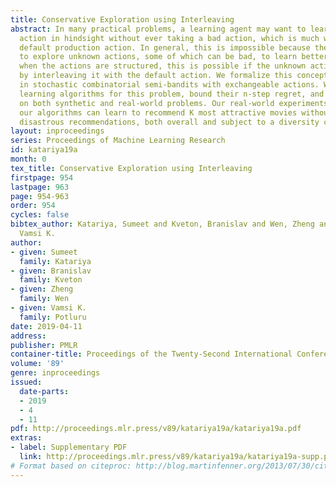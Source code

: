 ```yaml
---
title: Conservative Exploration using Interleaving
abstract: In many practical problems, a learning agent may want to learn the best
  action in hindsight without ever taking a bad action, which is much worse than a
  default production action. In general, this is impossible because the agent has
  to explore unknown actions, some of which can be bad, to learn better actions. However,
  when the actions are structured, this is possible if the unknown action can be evaluated
  by interleaving it with the default action. We formalize this concept as learning
  in stochastic combinatorial semi-bandits with exchangeable actions. We design efficient
  learning algorithms for this problem, bound their n-step regret, and evaluate them
  on both synthetic and real-world problems. Our real-world experiments show that
  our algorithms can learn to recommend K most attractive movies without ever making
  disastrous recommendations, both overall and subject to a diversity constraint.
layout: inproceedings
series: Proceedings of Machine Learning Research
id: katariya19a
month: 0
tex_title: Conservative Exploration using Interleaving
firstpage: 954
lastpage: 963
page: 954-963
order: 954
cycles: false
bibtex_author: Katariya, Sumeet and Kveton, Branislav and Wen, Zheng and Potluru,
  Vamsi K.
author:
- given: Sumeet
  family: Katariya
- given: Branislav
  family: Kveton
- given: Zheng
  family: Wen
- given: Vamsi K.
  family: Potluru
date: 2019-04-11
address: 
publisher: PMLR
container-title: Proceedings of the Twenty-Second International Conference on Artificial Intelligence and Statistics
volume: '89'
genre: inproceedings
issued:
  date-parts:
  - 2019
  - 4
  - 11
pdf: http://proceedings.mlr.press/v89/katariya19a/katariya19a.pdf
extras:
- label: Supplementary PDF
  link: http://proceedings.mlr.press/v89/katariya19a/katariya19a-supp.pdf
# Format based on citeproc: http://blog.martinfenner.org/2013/07/30/citeproc-yaml-for-bibliographies/
---
```

